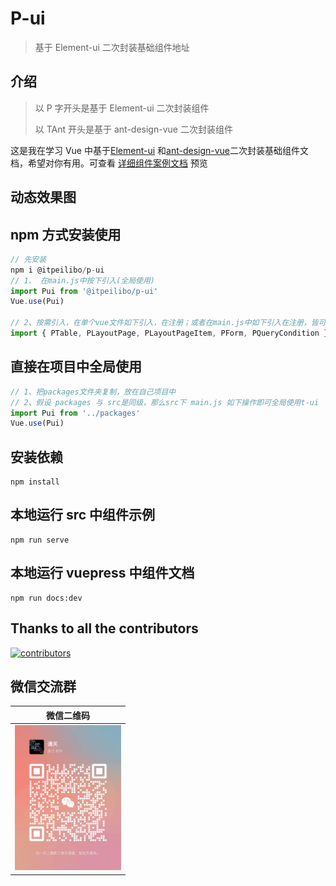 # P-ui

[//]: # (## [Vue3 基础组件传送门]&#40;https://github.com/wocwin/t-ui-plus&#41;)

> 基于 Element-ui 二次封装基础组件地址

## 介绍

> 以 P 字开头是基于 Element-ui 二次封装组件
>
> 以 TAnt 开头是基于 ant-design-vue 二次封装组件

这是我在学习 Vue 中基于[Element-ui](https://element.faas.ele.me/#/zh-CN) 和[ant-design-vue](https://www.antdv.com/docs/vue/introduce-cn/)二次封装基础组件文档，希望对你有用。可查看 [详细组件案例文档](https://itpeilibo.github.io/p-ui/) 预览

[//]: # (<p align="center">)

[//]: # (  <a href="https://github.com/vuejs/vue" target="_blank">)

[//]: # (    <img src="https://img.shields.io/badge/vue-2.6.14-brightgreen.svg" alt="vue">)

[//]: # (  </a>)

[//]: # (  <a href="https://gitee.com/itpeilibo/p-ui/stargazers">)

[//]: # (    <img src="https://gitee.com/itpeilibo/p-ui/badge/star.svg?theme=dark" alt="t-ui">)

[//]: # (  </a>)

[//]: # (  <a href="https://github.com/itpeilibo/p-ui/stargazers" target="_blank">)

[//]: # (    <img src="https://img.shields.io/github/stars/wocwin/t-ui.svg" alt="t-ui">)

[//]: # (  </a>)

[//]: # (   <a href="https://www.npmjs.com/package/@wocwin/t-ui" target="_blank">)

[//]: # (      <img alt="npm" src="https://img.shields.io/npm/v/@wocwin/t-ui.svg" />)

[//]: # (    </a>)

[//]: # (</p>)

## 动态效果图

[//]: # (<img src="./public/Tui__demo.gif">)

## npm 方式安装使用

```js
// 先安装
npm i @itpeilibo/p-ui
// 1、 在main.js中按下引入(全局使用)
import Pui from '@itpeilibo/p-ui'
Vue.use(Pui)

// 2、按需引入，在单个vue文件如下引入，在注册；或者在main.js中如下引入在注册，皆可！
import { PTable, PLayoutPage, PLayoutPageItem, PForm, PQueryCondition } from '@itpeilibo/p-ui'

```

## 直接在项目中全局使用

```js
// 1、把packages文件夹复制，放在自己项目中
// 2、假设 packages 与 src是同级，那么src下 main.js 如下操作即可全局使用t-ui
import Pui from '../packages'
Vue.use(Pui)
```

## 安装依赖

```shell
npm install

```

## 本地运行 src 中组件示例

```shell
npm run serve
```

## 本地运行 vuepress 中组件文档

```shell
npm run docs:dev

```
## Thanks to all the contributors

<a href="https://github.com/itpeilibo/p-ui/graphs/contributors">
  <img src="https://contrib.rocks/image?repo=itpeilibo/p-ui" alt="contributors" />
</a>

## 微信交流群

|                    微信二维码                     |
|:--------------------------------------------:|
| <img src="./public/itpeilibo.jpg" width=170> |
